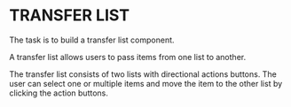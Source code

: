 # TRANSFER LIST

The task is to build a transfer list component.

A transfer list allows users to pass items from one list to another.

The transfer list consists of two lists with directional actions buttons.
The user can select one or multiple items and move the item to the other list by clicking the action buttons.
